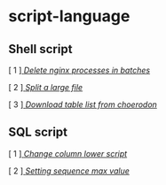 # script-language 


## Shell script

[ 1 ][ *Delete nginx processes in batches* ](./01%20shell/01%20delete-nginx-processes.sh)

[ 2 ][ *Split a large file* ](./01%20shell/02%20split-large-file.sh)

[ 3 ][ *Download table list from choerodon* ](./01%20shell/03%20downlod-table-list.sh)



## SQL script

[ 1 ][ *Change column lower script* ](./02%20sql/01%20Change%20column%20lower%20script.sql)

[ 2 ][ *Setting sequence max value* ](./02%20sql/02%20Setting%20sequence%20max%20value.sql)